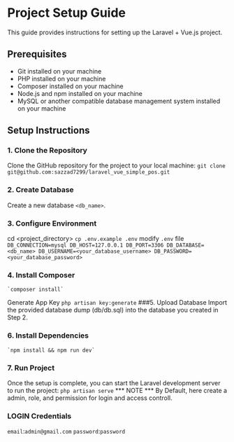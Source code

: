 
# Project Setup Guide

This guide provides instructions for setting up the Laravel + Vue.js project.

## Prerequisites

- Git installed on your machine
- PHP installed on your machine
- Composer installed on your machine
- Node.js and npm installed on your machine
- MySQL or another compatible database management system installed on your machine

## Setup Instructions

### 1. Clone the Repository
Clone the GitHub repository for the project to your local machine:
    `git clone git@github.com:sazzad7299/laravel_vue_simple_pos.git`
### 2. Create Database
Create a new database  `<db_name>`.
### 3. Configure Environment
cd <project_directory>
    `cp .env.example .env`
    modify `.env` file
    `
    DB_CONNECTION=mysql
    DB_HOST=127.0.0.1
    DB_PORT=3306
    DB_DATABASE=<db_name>
    DB_USERNAME=<your_database_username>
    DB_PASSWORD=<your_database_password>
    ` 
### 4. Install Composer
    `composer install`
Generate App Key
    `php artisan key:generate`
###5. Upload Database
Import the provided database dump (db/db.sql) into the database you created in Step 2.
### 6. Install Dependencies
    `npm install && npm run dev`
### 7. Run Project
Once the setup is complete, you can start the Laravel development server to run the project:
    `php artisan serve`
*** NOTE ***
By Default, here create a admin, role, and permission for login and access controll.
### LOGIN Credentials
`email`:`admin@gmail.com`
`password`:`password`
